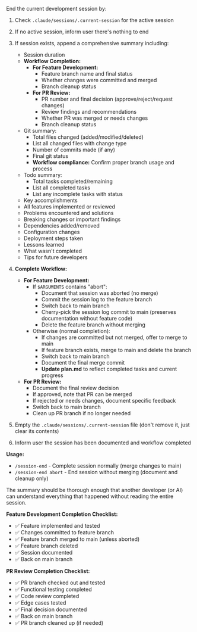 End the current development session by:

1. Check `.claude/sessions/.current-session` for the active session
2. If no active session, inform user there's nothing to end
3. If session exists, append a comprehensive summary including:
   - Session duration
   - **Workflow Completion:**
     * **For Feature Development:**
       - Feature branch name and final status
       - Whether changes were committed and merged
       - Branch cleanup status
     * **For PR Review:**
       - PR number and final decision (approve/reject/request changes)
       - Review findings and recommendations
       - Whether PR was merged or needs changes
       - Branch cleanup status
   - Git summary:
     * Total files changed (added/modified/deleted)
     * List all changed files with change type
     * Number of commits made (if any)
     * Final git status
     * **Workflow compliance:** Confirm proper branch usage and process
   - Todo summary:
     * Total tasks completed/remaining
     * List all completed tasks
     * List any incomplete tasks with status
   - Key accomplishments
   - All features implemented or reviewed
   - Problems encountered and solutions
   - Breaking changes or important findings
   - Dependencies added/removed
   - Configuration changes
   - Deployment steps taken
   - Lessons learned
   - What wasn't completed
   - Tips for future developers

4. **Complete Workflow:**
   - **For Feature Development:**
     - If `$ARGUMENTS` contains "abort":
       - Document that session was aborted (no merge)
       - Commit the session log to the feature branch
       - Switch back to main branch
       - Cherry-pick the session log commit to main (preserves documentation without feature code)
       - Delete the feature branch without merging
     - Otherwise (normal completion):
       - If changes are committed but not merged, offer to merge to main
       - If feature branch exists, merge to main and delete the branch
       - Switch back to main branch
       - Document the final merge commit
       - **Update plan.md** to reflect completed tasks and current progress
   - **For PR Review:**
     - Document the final review decision
     - If approved, note that PR can be merged
     - If rejected or needs changes, document specific feedback
     - Switch back to main branch
     - Clean up PR branch if no longer needed

5. Empty the `.claude/sessions/.current-session` file (don't remove it, just clear its contents)
6. Inform user the session has been documented and workflow completed

**Usage:**
- `/session-end` - Complete session normally (merge changes to main)
- `/session-end abort` - End session without merging (document and cleanup only)

The summary should be thorough enough that another developer (or AI) can understand everything that happened without reading the entire session.

**Feature Development Completion Checklist:**
- ✅ Feature implemented and tested
- ✅ Changes committed to feature branch
- ✅ Feature branch merged to main (unless aborted)
- ✅ Feature branch deleted
- ✅ Session documented
- ✅ Back on main branch

**PR Review Completion Checklist:**
- ✅ PR branch checked out and tested
- ✅ Functional testing completed
- ✅ Code review completed
- ✅ Edge cases tested
- ✅ Final decision documented
- ✅ Back on main branch
- ✅ PR branch cleaned up (if needed)